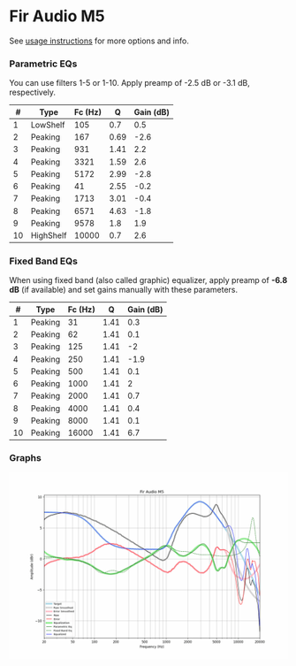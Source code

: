 # Fir Audio M5
See [usage instructions](https://github.com/jaakkopasanen/AutoEq#usage) for more options and info.

### Parametric EQs
You can use filters 1-5 or 1-10. Apply preamp of -2.5 dB or -3.1 dB, respectively.

|   # | Type      |   Fc (Hz) |    Q |   Gain (dB) |
|-----|-----------|-----------|------|-------------|
|   1 | LowShelf  |       105 | 0.7  |         0.5 |
|   2 | Peaking   |       167 | 0.69 |        -2.6 |
|   3 | Peaking   |       931 | 1.41 |         2.2 |
|   4 | Peaking   |      3321 | 1.59 |         2.6 |
|   5 | Peaking   |      5172 | 2.99 |        -2.8 |
|   6 | Peaking   |        41 | 2.55 |        -0.2 |
|   7 | Peaking   |      1713 | 3.01 |        -0.4 |
|   8 | Peaking   |      6571 | 4.63 |        -1.8 |
|   9 | Peaking   |      9578 | 1.8  |         1.9 |
|  10 | HighShelf |     10000 | 0.7  |         2.6 |

### Fixed Band EQs
When using fixed band (also called graphic) equalizer, apply preamp of **-6.8 dB** (if available) and set gains manually with these parameters.

|   # | Type    |   Fc (Hz) |    Q |   Gain (dB) |
|-----|---------|-----------|------|-------------|
|   1 | Peaking |        31 | 1.41 |         0.3 |
|   2 | Peaking |        62 | 1.41 |         0.1 |
|   3 | Peaking |       125 | 1.41 |        -2   |
|   4 | Peaking |       250 | 1.41 |        -1.9 |
|   5 | Peaking |       500 | 1.41 |         0.1 |
|   6 | Peaking |      1000 | 1.41 |         2   |
|   7 | Peaking |      2000 | 1.41 |         0.7 |
|   8 | Peaking |      4000 | 1.41 |         0.4 |
|   9 | Peaking |      8000 | 1.41 |         0.1 |
|  10 | Peaking |     16000 | 1.41 |         6.7 |

### Graphs
![](./Fir%20Audio%20M5.png)
